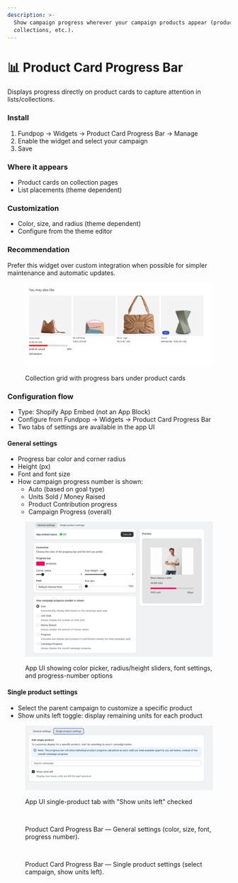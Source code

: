 ```yaml
---
description: >-
  Show campaign progress wherever your campaign products appear (product cards,
  collections, etc.).
---
```


# 📊 Product Card Progress Bar

Displays progress directly on product cards to capture attention in lists/collections.

### Install

1. Fundpop → Widgets → Product Card Progress Bar → Manage
2. Enable the widget and select your campaign
3. Save

### Where it appears

* Product cards on collection pages
* List placements (theme dependent)

### Customization

* Color, size, and radius (theme dependent)
* Configure from the theme editor

### Recommendation

Prefer this widget over custom integration when possible for simpler maintenance and automatic updates.

<figure><img src="/.gitbook/assets/widgets-product-card-progress-bar--collection-grid-with-progress-bars--v20250903.png" alt="Collection grid with progress bars under product cards"><figcaption><p>Collection grid with progress bars under product cards</p></figcaption></figure>

### Configuration flow

* Type: Shopify App Embed (not an App Block)
* Configure from Fundpop → Widgets → Product Card Progress Bar
* Two tabs of settings are available in the app UI

#### General settings

* Progress bar color and corner radius
* Height (px)
* Font and font size
* How campaign progress number is shown:
  * Auto (based on goal type)
  * Units Sold / Money Raised
  * Product Contribution progress
  * Campaign Progress (overall)

<figure><img src="/.gitbook/assets/widgets-product-card-progress-bar--app-ui-color-radius-font-progress-number--v20250903.png" alt="App UI showing color picker, radius/height sliders, font settings, and progress-number options"><figcaption><p>App UI showing color picker, radius/height sliders, font settings, and progress-number options</p></figcaption></figure>

#### Single product settings

* Select the parent campaign to customize a specific product
* Show units left toggle: display remaining units for each product

<figure><img src="/.gitbook/assets/widgets-product-card-progress-bar--app-ui-single-product-show-units-left--v20250903.png" alt="App UI single-product tab with Show units left checked"><figcaption><p>App UI single-product tab with "Show units left" checked</p></figcaption></figure>

<figure><img src="../.gitbook/assets/product-card-progress-general-settings.png" alt=""><figcaption><p>Product Card Progress Bar — General settings (color, size, font, progress number).</p></figcaption></figure>

<figure><img src="../.gitbook/assets/product-card-progress-single-product-settings.png" alt=""><figcaption><p>Product Card Progress Bar — Single product settings (select campaign, show units left).</p></figcaption></figure>

